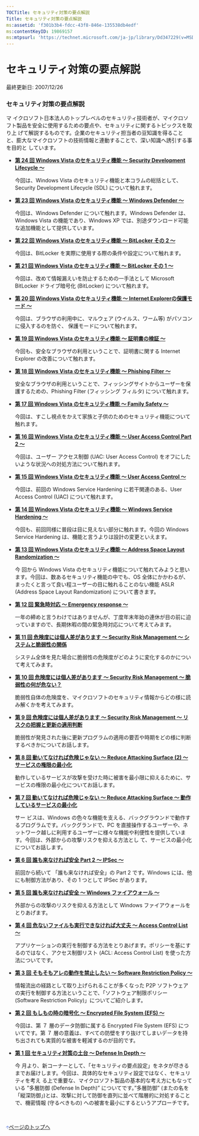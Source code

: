 ```yaml
---
TOCTitle: セキュリティ対策の要点解説
Title: セキュリティ対策の要点解説
ms:assetid: 'f301b3b4-fdcc-43f8-846e-135538db4edf'
ms:contentKeyID: 19869157
ms:mtpsurl: 'https://technet.microsoft.com/ja-jp/library/Dd347229(v=MSDN.10)'
---
```


**セキュリティ対策の要点解説**
==============================

最終更新日: 2007/12/26

### セキュリティ対策の要点解説

マ イクロソフト日本法人のトップレベルのセキュリティ技術者が、マイクロソフト製品を安全に使用するための要点や、セキュリティに関するトピックスを取り上 げて解説するものです。企業のセキュリティ担当者の豆知識を得ることと、膨大なマイクロソフトの技術情報と連動することで、深い知識へ誘引する事を目的と しています。

-   **[第 24 回 Windows Vista のセキュリティ機能 ～ Security Development Lifecycle ～](https://technet.microsoft.com/4862fcbb-49df-4a61-932c-1cc671909977)**

    今回は、Windows Vista のセキュリティ機能と本コラムの総括として、Security Development Lifecycle (SDL) について触れます。

-   **[第 23 回 Windows Vista のセキュリティ機能 ～ Windows Defender ～](https://technet.microsoft.com/c8793631-1493-430d-a2e0-473fd9817c01)**

    今回は、Windows Defender について触れます。Windows Defender は、Windows Vista の機能であり、Windows XP では、別途ダウンロード可能な追加機能として提供しています。

-   **[第 22 回 Windows Vista のセキュリティ機能 ～ BitLocker その 2 ～](https://technet.microsoft.com/13931ae3-30fd-4b8d-b8c8-5b1ef570fe31)**

    今回は、BitLocker を実際に使用する際の条件や設定について触れます。

-   **[第 21 回 Windows Vista のセキュリティ機能 ～ BitLocker その 1 ～](https://technet.microsoft.com/aca2eb90-b50c-4630-b73e-fd85f6fa75c7)**

    今回は、改めて情報漏えいを防止するための一手法として Microsoft BitLocker ドライブ暗号化 (BitLocker) について触れます。

-   **[第 20 回 Windows Vista のセキュリティ機能 ～ Internet Explorerの保護モード ～](https://technet.microsoft.com/6a390af6-8f8b-4662-8ee3-292f23ce7401)**

    今回は、ブラウザの利用中に、マルウェア (ウイルス、ワーム等) がパソコンに侵入するのを防ぐ、 保護モードについて触れます。

-   **[第 19 回 Windows Vista のセキュリティ機能 ～ 証明書の検証 ～](https://technet.microsoft.com/b139a207-7635-49f9-bf1e-675cf503ee79)**

    今回も、安全なブラウザの利用ということで、証明書に関する Internet Explorer の改善について触れます。

-   **[第 18 回 Windows Vista のセキュリティ機能 ～ Phishing Filter ～](https://technet.microsoft.com/566ee918-681d-47e0-a23d-f231cb6dae9d)**

    安全なブラウザの利用ということで、フィッシングサイトからユーザーを保護するための、Phishing Filter (フィッシング フィルタ) について触れます。

-   **[第 17 回 Windows Vista のセキュリティ機能 ～ Family Safety ～](https://technet.microsoft.com/4f3ea3ed-8b74-4de7-972b-c450efcb957c)**

    今回は、すこし視点をかえて家族と子供のためのセキュリティ機能について触れます。

-   **[第 16 回 Windows Vista のセキュリティ機能 ～ User Access Control Part 2 ～](https://technet.microsoft.com/0c535b42-0481-47ce-9a9a-21b9ff246da6)**

    今回は、ユーザー アクセス制御 (UAC: User Access Control) をオフにしたいような状況への対処方法について触れます。

-   **[第 15 回 Windows Vista のセキュリティ機能 ～ User Access Control ～](https://technet.microsoft.com/0aabb805-c58e-42ae-9d8e-13c688a88fe7)**

    今回は、前回の Windows Service Hardening に若干関連のある、User Access Control (UAC) について触れます。

-   **[第 14 回 Windows Vista のセキュリティ機能 ～ Windows Service Hardening ～](https://technet.microsoft.com/c1597167-8f2f-4d00-abe9-9c2bec400431)**

    今回も、前回同様に普段は目に見えない部分に触れます。今回の Windows Service Hardening は、機能と言うよりは設計の変更といえます。

-   **[第 13 回 Windows Vista のセキュリティ機能 ～ Address Space Layout Randomization ～](https://technet.microsoft.com/16d06765-1084-4648-8cf6-773310e71786)**

    今 回から Windows Vista のセキュリティ機能について触れてみようと思います。今回は、数あるセキュリティ機能の中でも、OS 全体にかかわるが、まったくと言って良い程ユーザーの目に触れることのない機能 ASLR (Address Space Layout Randomization) について書きます。

-   **[第 12 回 緊急時対応 ～ Emergency response ～](https://technet.microsoft.com/e486bc12-2b11-4e97-a8f2-81048102c694)**

    一年の締めと言うわけではありませんが、丁度年末年始の連休が目の前に迫っていますので、長期休暇の間の緊急時対応について考えてみます。

-   **[第 11 回 危険度には個人差があります ～ Security Risk Management ～ システムと脆弱性の関係](https://technet.microsoft.com/27eb4541-52f8-4b5c-849c-d18f6b5d7901)**

    システム全体を見た場合に脆弱性の危険度がどのように変化するのかについて考えてみます。

-   **[第 10 回 危険度には個人差があります ～ Security Risk Management ～ 脆弱性の何が危ない？](https://technet.microsoft.com/fc0c06dd-be94-4620-a7f6-38b3971f0627)**

    脆弱性自体の危険度を、マイクロソフトのセキュリティ情報からどの様に読み解くかを考えてみます。

-   **[第 9 回 危険度には個人差があります ～ Security Risk Management ～ リスクの把握と更新の適用判断](https://technet.microsoft.com/145cdb1b-04e9-4d7e-8c65-78aa590a87ca)**

    脆弱性が発見された後に更新プログラムの適用の要否や時期をどの様に判断するべきかについてお話します。

-   **[第 8 回 動いてなければ危険じゃない ～ Reduce Attacking Surface (2) ～ サービスの権限の最小化](https://technet.microsoft.com/8d709472-cfda-4fa0-aa4d-8118d90591fc)**

    動作しているサービスが攻撃を受けた時に被害を最小限に抑えるために、サービスの権限の最小化についてお話します。

-   **[第 7 回 動いてなければ危険じゃない ～ Reduce Attacking Surface ～ 動作しているサービスの最小化](https://technet.microsoft.com/c637f3cf-9822-431b-a344-9f352a231c98)**

    サー ビスは、Windows の色々な機能を支える、バックグラウンドで動作するプログラムです。バックグランドで、PC を直接操作するユーザーや、ネットワーク越しに利用するユーザーに様々な機能や利便性を提供しています。今回は、外部からの攻撃リスクを抑える方法とし て、サービスの最小化についてお話します。

-   **[第 6 回 誰も来なければ安全 Part 2 ～ IPSec ～](https://technet.microsoft.com/6feeda43-2aa8-4bcf-bb14-59f7672c42a0)**

    前回から続いて 「誰も来なければ安全」の Part 2 です。Windows には、他にも制御方法があり、その 1 つとして IPSec があります。

-   **[第 5 回 誰も来なければ安全 ～ Windows ファイアウォール ～](https://technet.microsoft.com/a8ca2082-4934-4b6d-a301-d61dc8f98dc2)**

    外部からの攻撃のリスクを抑える方法として Windows ファイアウォールをとりあげます。

-   **[第 4 回 危ないファイルも実行できなければ大丈夫 ～ Access Control List ～](https://technet.microsoft.com/404ecaad-37fb-4bcc-8d4a-21c5ff167048)**

    アプリケーションの実行を制御する方法をとりあげます。ポリシーを基にするのではなく、アクセス制御リスト (ACL: Access Control List) を使った方法についてです。

-   **[第 3 回 そもそもアレの動作を禁止したい ～ Software Restriction Policy ～](https://technet.microsoft.com/1ceda3fe-8f9b-434d-8f43-f690211e38c8)**

    情報流出の経路として取り上げられることが多くなった P2P ソフトウェアの実行を制御する方法ということで、「ソフトウェア制限ポリシー (Software Restriction Policy)」についてご紹介します。

-   **[第 2 回 もしもの時の暗号化 ～ Encrypted File System (EFS) ～](https://technet.microsoft.com/09bbd2c9-79d5-429e-bb82-3e78e7726a75)**

    今回は、第 ７ 層のデータ防御に属する Encrypted File System (EFS) についてです。第 ７ 層の意義は、すべての防壁をすり抜けてしまいデータを持ち出されても実質的な被害を軽減するのが目的です。

-   **[第 1 回 セキュリティ対策の土台 ～ Defense In Depth ～](https://technet.microsoft.com/ce17755a-1971-4f61-852c-7baf2bae36f1)**

    今 月より、新コーナーとして、「セキュリティの要点設定」をネタが尽きるまでお届けします。今回は、具体的なセキュリティ設定ではなく、セキュリティを考え る上で重要な、マイクロソフト製品の基本的な考え方にもなっている ”多層防御 (Defense In Depth)” についてです。”多層防御” (またの名を 「縦深防御」)とは、攻撃に対して防御を直列に並べて階層的に対処することで、機密情報 (守るべきもの) への被害を最小にするというアプローチです。

 

[![](images/dd347229.arrow_px_up(ja-jp,MSDN.10).gif)ページのトップへ](#top)

